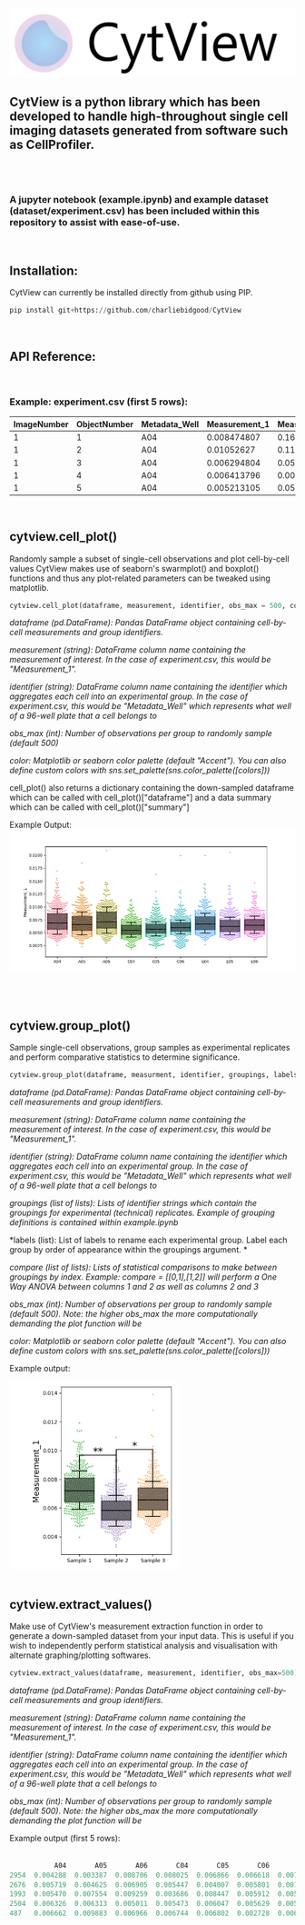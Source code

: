 
<img src="static/logo.png" />

## CytView is a python library which has been developed to handle high-throughout single cell imaging datasets generated from software such as CellProfiler. 


<br><br>

### A jupyter notebook (example.ipynb) and example dataset (dataset/experiment.csv) has been included within this repository to assist with ease-of-use.

<br>

## Installation:
CytView can currently be installed directly from github using PIP.  
```python
pip install git+https://github.com/charliebidgood/CytView
```

<br>

## API Reference:
<br>

### Example: experiment.csv (first 5 rows):


| ImageNumber | ObjectNumber | Metadata_Well | Measurement_1 | Measurement_2 |
|-------------|--------------|---------------|---------------|---------------|
| 1           | 1            | A04           | 0.008474807   | 0.169154055   |
| 1           | 2            | A04           | 0.01052627    | 0.114010939   |
| 1           | 3            | A04           | 0.006294804   | 0.05234771    |
| 1           | 4            | A04           | 0.006413796   | 0.006516079   |
| 1           | 5            | A04           | 0.005213105   | 0.059943293   |

<br>

##  cytview.cell_plot()

Randomly sample a subset of single-cell observations and plot cell-by-cell values CytView makes use of seaborn's swarmplot() and boxplot() functions and thus any plot-related parameters can be tweaked using matplotlib.


```python
cytview.cell_plot(dataframe, measurement, identifier, obs_max = 500, color="Accent")
```

*dataframe (pd.DataFrame): Pandas DataFrame object containing cell-by-cell measurements and group identifiers.* 

*measurement (string): DataFrame column name containing the measurement of interest. In the case of experiment.csv, this would be "Measurement_1".*

*identifier (string): DataFrame column name containing the identifier which aggregates each cell into an experimental group. In the case of experiment.csv, this would be "Metadata_Well" which represents what well of a 96-well plate that a cell belongs to*

*obs_max (int): Number of observations per group to randomly sample (default 500)*

*color: Matplotlib or seaborn color palette (default "Accent"). You can also define custom colors with sns.set_palette(sns.color_palette([colors]))*

cell_plot() also returns a dictionary containing the down-sampled dataframe which can be called with cell_plot()["dataframe"] and a data summary which can be called with cell_plot()["summary"]


Example Output:
<img src="static/cell_plot.png" />


<br>
<br>

##  cytview.group_plot()
Sample single-cell observations, group samples as experimental replicates and perform comparative statistics to determine significance.

```python
cytview.group_plot(dataframe, measurment, identifier, groupings, labels, obs_max = 500, color="Accent", compare=None, draw=False)
```

*dataframe (pd.DataFrame): Pandas DataFrame object containing cell-by-cell measurements and group identifiers.* 

*measurement (string): DataFrame column name containing the measurement of interest. In the case of experiment.csv, this would be "Measurement_1".*

*identifier (string): DataFrame column name containing the identifier which aggregates each cell into an experimental group. In the case of experiment.csv, this would be "Metadata_Well" which represents what well of a 96-well plate that a cell belongs to*

*groupings (list of lists): Lists of identifier strings which contain the groupings for experimental (technical) replicates. Example of grouping definitions is contained within example.ipynb*

*labels (list): List of labels to rename each experimental group. Label each group by order of appearance within the groupings argument. *

*compare (list of lists): Lists of statistical comparisons to make between groupings by index. Example: compare = [[0,1],[1,2]] will perform a One Way ANOVA between columns 1 and 2 as well as columns 2 and 3*

*obs_max (int): Number of observations per group to randomly sample (default 500). Note: the higher obs_max the more computationally demanding the plot function will be*

*color: Matplotlib or seaborn color palette (default "Accent"). You can also define custom colors with sns.set_palette(sns.color_palette([colors]))*

Example output:

<img src="static/grouped_plot.png" width="300" />


<br>
<br>

##  cytview.extract_values()
Make use of CytView's measurement extraction function in order to generate a down-sampled dataset from your input data. This is useful if you wish to independently perform statistical analysis and visualisation with alternate graphing/plotting softwares. 

```python
cytview.extract_values(dataframe, measurement, identifier, obs_max=500)
```


*dataframe (pd.DataFrame): Pandas DataFrame object containing cell-by-cell measurements and group identifiers.* 

*measurement (string): DataFrame column name containing the measurement of interest. In the case of experiment.csv, this would be "Measurement_1".*

*identifier (string): DataFrame column name containing the identifier which aggregates each cell into an experimental group. In the case of experiment.csv, this would be "Metadata_Well" which represents what well of a 96-well plate that a cell belongs to*

*obs_max (int): Number of observations per group to randomly sample (default 500). Note: the higher obs_max the more computationally demanding the plot function will be*


Example output (first 5 rows):

```python

           A04       A05       A06       C04       C05       C06       E04       E05       E06
2954  0.004288  0.003387  0.008706  0.008025  0.006866  0.006618  0.007125  0.005266  0.006731
2676  0.005719  0.004625  0.006905  0.005447  0.004007  0.005801  0.007522  0.004245  0.004388
1993  0.005470  0.007554  0.009259  0.003686  0.008447  0.005912  0.005385  0.005402  0.005988
2504  0.006326  0.006313  0.005011  0.005473  0.006047  0.005629  0.005572  0.006545  0.003686
487   0.006662  0.009883  0.006966  0.006744  0.006802  0.002728  0.006406  0.006283  0.005750
```

